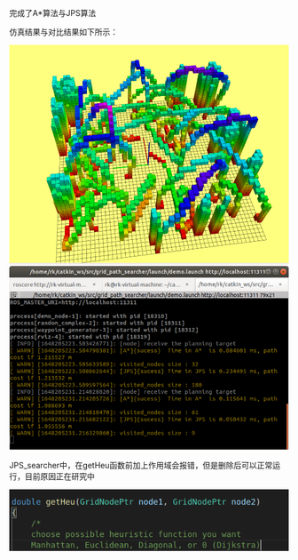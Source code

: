 完成了A*算法与JPS算法

仿真结果与对比结果如下所示：


![image](https://github.com/Rao-Kai/Path-Planning/blob/main/A_Star%26JPS/images/%E4%BB%BF%E7%9C%9F%E7%BB%93%E6%9E%9C.png)
![image](https://github.com/Rao-Kai/Path-Planning/blob/main/A_Star%26JPS/images/%E7%BB%93%E6%9E%9C%E5%AF%B9%E6%AF%94.png)

JPS_searcher中，在getHeu函数前加上作用域会报错，但是删除后可以正常运行，目前原因正在研究中


![image](https://github.com/Rao-Kai/Path-Planning/blob/main/A_Star%26JPS/images/%E6%8A%A5%E9%94%99%E9%97%AE%E9%A2%98.png)
